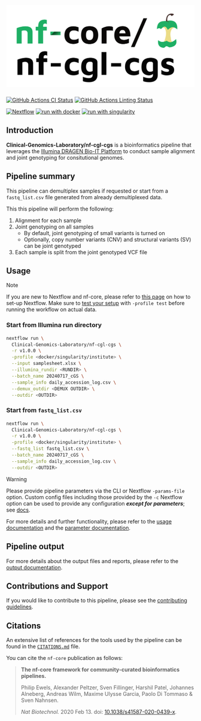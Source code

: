<h1>
  <picture>
    <source media="(prefers-color-scheme: dark)" srcset="docs/images/nf-core-nf-cgl-cgs_logo_dark.png">
    <img alt="Clinical-Genomics-Laboratory/nf-cgl-cgs" src="docs/images/nf-core-nf-cgl-cgs_logo_light.png">
  </picture>
</h1>

[![GitHub Actions CI Status](https://github.com/Clinical-Genomics-Laboratory/nf-cgl-cgs/actions/workflows/ci.yml/badge.svg)](https://github.com/Clinical-Genomics-Laboratory/nf-cgl-cgs/actions/workflows/ci.yml)
[![GitHub Actions Linting Status](https://github.com/Clinical-Genomics-Laboratory/nf-cgl-cgs/actions/workflows/linting.yml/badge.svg)](https://github.com/Clinical-Genomics-Laboratory/nf-cgl-cgs/actions/workflows/linting.yml)

[![Nextflow](https://img.shields.io/badge/nextflow%20DSL2-%E2%89%A523.04.0-23aa62.svg)](https://www.nextflow.io/)
[![run with docker](https://img.shields.io/badge/run%20with-docker-0db7ed?labelColor=000000&logo=docker)](https://www.docker.com/)
[![run with singularity](https://img.shields.io/badge/run%20with-singularity-1d355c.svg?labelColor=000000)](https://sylabs.io/docs/)

## Introduction

**Clinical-Genomics-Laboratory/nf-cgl-cgs** is a bioinformatics pipeline that leverages the [Illumina DRAGEN Bio-IT Platform](https://support.illumina.com/sequencing/sequencing_software/dragen-bio-it-platform.html) to conduct sample alignment and joint genotyping for consitutional genomes.

## Pipeline summary

This pipeline can demultiplex samples if requested or start from a `fastq_list.csv` file generated from already demultiplexed data.

This this pipeline will perform the following:
1. Alignment for each sample
2. Joint genotyping on all samples
    - By default, joint genotyping of small variants is turned on
    - Optionally, copy number variants (CNV) and structural variants (SV) can be joint genotyped
3. Each sample is split from the joint genotyped VCF file

## Usage

> [!NOTE]
> If you are new to Nextflow and nf-core, please refer to [this page](https://nf-co.re/docs/usage/installation) on how
to set-up Nextflow. Make sure to [test your setup](https://nf-co.re/docs/usage/introduction#how-to-run-a-pipeline)
with `-profile test` before running the workflow on actual data.

### Start from Illumina run directory

```bash
nextflow run \
  Clinical-Genomics-Laboratory/nf-cgl-cgs \
  -r v1.0.0 \
  -profile <docker/singularity/institute> \
  --input samplesheet.xlsx \
  --illumina_rundir <RUNDIR> \
  --batch_name 20240717_cGS \
  --sample_info daily_accession_log.csv \
  --demux_outdir <DEMUX OUTDIR> \
  --outdir <OUTDIR>
```

### Start from `fastq_list.csv`

```bash
nextflow run \
  Clinical-Genomics-Laboratory/nf-cgl-cgs \
  -r v1.0.0 \
  -profile <docker/singularity/institute> \
  --fastq_list fastq_list.csv \
  --batch_name 20240717_cGS \
  --sample_info daily_accession_log.csv \
  --outdir <OUTDIR>
```

> [!WARNING]
> Please provide pipeline parameters via the CLI or Nextflow `-params-file` option. Custom config files including those
provided by the `-c` Nextflow option can be used to provide any configuration _**except for parameters**_;
see [docs](https://nf-co.re/usage/configuration#custom-configuration-files).

For more details and further functionality, please refer to the [usage documentation](https://nf-co.re/dragenmultiworkflow/usage) and the [parameter documentation](https://nf-co.re/dragenmultiworkflow/parameters).

## Pipeline output

For more details about the output files and reports, please refer to the
[output documentation](https://nf-co.re/dragenmultiworkflow/output).

## Contributions and Support

If you would like to contribute to this pipeline, please see the [contributing guidelines](.github/CONTRIBUTING.md).

## Citations

An extensive list of references for the tools used by the pipeline can be found in the [`CITATIONS.md`](CITATIONS.md) file.

You can cite the `nf-core` publication as follows:

> **The nf-core framework for community-curated bioinformatics pipelines.**
>
> Philip Ewels, Alexander Peltzer, Sven Fillinger, Harshil Patel, Johannes Alneberg, Andreas Wilm, Maxime Ulysse Garcia, Paolo Di Tommaso & Sven Nahnsen.
>
> _Nat Biotechnol._ 2020 Feb 13. doi: [10.1038/s41587-020-0439-x](https://dx.doi.org/10.1038/s41587-020-0439-x).
